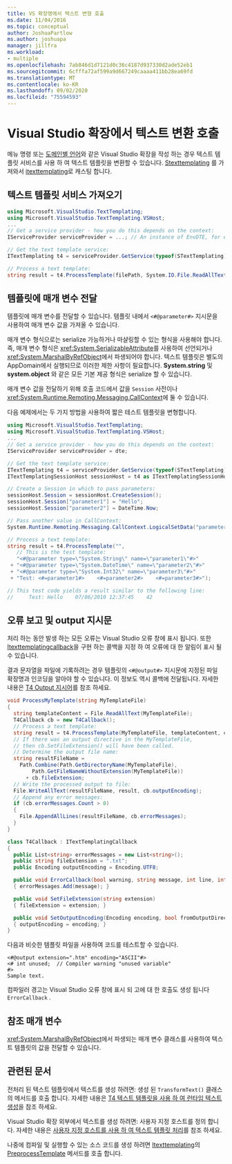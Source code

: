 ```yaml
---
title: VS 확장명에서 텍스트 변형 호출
ms.date: 11/04/2016
ms.topic: conceptual
author: JoshuaPartlow
ms.author: joshuapa
manager: jillfra
ms.workload:
- multiple
ms.openlocfilehash: 7ab846d1d7121d0c36c4187d937330d2ade52eb1
ms.sourcegitcommit: 6cfffa72af599a9d667249caaaa411bb28ea69fd
ms.translationtype: MT
ms.contentlocale: ko-KR
ms.lasthandoff: 09/02/2020
ms.locfileid: "75594593"
---
```

# <a name="invoke-text-transformation-in-a-visual-studio-extension"></a>Visual Studio 확장에서 텍스트 변환 호출

메뉴 명령 또는 [도메인별 언어](../modeling/modeling-sdk-for-visual-studio-domain-specific-languages.md)와 같은 Visual Studio 확장을 작성 하는 경우 텍스트 템플릿 서비스를 사용 하 여 텍스트 템플릿을 변환할 수 있습니다. [Stexttemplating](/previous-versions/visualstudio/visual-studio-2012/bb932394(v=vs.110)) 를 가져와서 [itexttemplating](/previous-versions/visualstudio/visual-studio-2012/bb932392(v=vs.110))로 캐스팅 합니다.

## <a name="get-the-text-templating-service"></a>텍스트 템플릿 서비스 가져오기

```csharp
using Microsoft.VisualStudio.TextTemplating;
using Microsoft.VisualStudio.TextTemplating.VSHost;
...
// Get a service provider - how you do this depends on the context:
IServiceProvider serviceProvider = ...; // An instance of EnvDTE, for example

// Get the text template service:
ITextTemplating t4 = serviceProvider.GetService(typeof(STextTemplating)) as ITextTemplating;

// Process a text template:
string result = t4.ProcessTemplate(filePath, System.IO.File.ReadAllText(filePath));
```

## <a name="pass-parameters-to-the-template"></a>템플릿에 매개 변수 전달

 템플릿에 매개 변수를 전달할 수 있습니다. 템플릿 내에서 `<#@parameter#>` 지시문을 사용하여 매개 변수 값을 가져올 수 있습니다.

 매개 변수 형식으로는 serialize 가능하거나 마샬링할 수 있는 형식을 사용해야 합니다. 즉, 매개 변수 형식은 <xref:System.SerializableAttribute>를 사용하여 선언되거나 <xref:System.MarshalByRefObject>에서 파생되어야 합니다. 텍스트 템플릿은 별도의 AppDomain에서 실행되므로 이러한 제한 사항이 필요합니다. **System.string** 및 **system.object** 와 같은 모든 기본 제공 형식은 serialize 할 수 있습니다.

 매개 변수 값을 전달하기 위해 호출 코드에서 값을 `Session` 사전이나 <xref:System.Runtime.Remoting.Messaging.CallContext>에 둘 수 있습니다.

 다음 예제에서는 두 가지 방법을 사용하여 짧은 테스트 템플릿을 변형합니다.

```csharp
using Microsoft.VisualStudio.TextTemplating;
using Microsoft.VisualStudio.TextTemplating.VSHost;
...
// Get a service provider - how you do this depends on the context:
IServiceProvider serviceProvider = dte;

// Get the text template service:
ITextTemplating t4 = serviceProvider.GetService(typeof(STextTemplating)) as ITextTemplating;
ITextTemplatingSessionHost sessionHost = t4 as ITextTemplatingSessionHost;

// Create a Session in which to pass parameters:
sessionHost.Session = sessionHost.CreateSession();
sessionHost.Session["parameter1"] = "Hello";
sessionHost.Session["parameter2"] = DateTime.Now;

// Pass another value in CallContext:
System.Runtime.Remoting.Messaging.CallContext.LogicalSetData("parameter3", 42);

// Process a text template:
string result = t4.ProcessTemplate("",
   // This is the test template:
   "<#@parameter type=\"System.String\" name=\"parameter1\"#>"
 + "<#@parameter type=\"System.DateTime\" name=\"parameter2\"#>"
 + "<#@parameter type=\"System.Int32\" name=\"parameter3\"#>"
 + "Test: <#=parameter1#>    <#=parameter2#>    <#=parameter3#>");

// This test code yields a result similar to the following line:
//     Test: Hello    07/06/2010 12:37:45    42
```

## <a name="error-reporting-and-the-output-directive"></a>오류 보고 및 output 지시문

처리 하는 동안 발생 하는 모든 오류는 Visual Studio 오류 창에 표시 됩니다. 또한 [Itexttemplatingcallback](/previous-versions/visualstudio/visual-studio-2012/bb932397(v=vs.110))을 구현 하는 콜백을 지정 하 여 오류에 대 한 알림이 표시 될 수 있습니다.

결과 문자열을 파일에 기록하려는 경우 템플릿의 `<#@output#>` 지시문에 지정된 파일 확장명과 인코딩을 알아야 할 수 있습니다. 이 정보도 역시 콜백에 전달됩니다. 자세한 내용은 [T4 Output 지시어](../modeling/t4-output-directive.md)를 참조 하세요.

```csharp
void ProcessMyTemplate(string MyTemplateFile)
{
  string templateContent = File.ReadAllText(MyTemplateFile);
  T4Callback cb = new T4Callback();
  // Process a text template:
  string result = t4.ProcessTemplate(MyTemplateFile, templateContent, cb);
  // If there was an output directive in the MyTemplateFile,
  // then cb.SetFileExtension() will have been called.
  // Determine the output file name:
  string resultFileName =
    Path.Combine(Path.GetDirectoryName(MyTemplateFile),
        Path.GetFileNameWithoutExtension(MyTemplateFile))
      + cb.fileExtension;
  // Write the processed output to file:
  File.WriteAllText(resultFileName, result, cb.outputEncoding);
  // Append any error messages:
  if (cb.errorMessages.Count > 0)
  {
    File.AppendAllLines(resultFileName, cb.errorMessages);
  }
}

class T4Callback : ITextTemplatingCallback
{
  public List<string> errorMessages = new List<string>();
  public string fileExtension = ".txt";
  public Encoding outputEncoding = Encoding.UTF8;

  public void ErrorCallback(bool warning, string message, int line, int column)
  { errorMessages.Add(message); }

  public void SetFileExtension(string extension)
  { fileExtension = extension; }

  public void SetOutputEncoding(Encoding encoding, bool fromOutputDirective)
  { outputEncoding = encoding; }
}
```

다음과 비슷한 템플릿 파일을 사용하여 코드를 테스트할 수 있습니다.

```
<#@output extension=".htm" encoding="ASCII"#>
<# int unused;  // Compiler warning "unused variable"
#>
Sample text.
```

컴파일러 경고는 Visual Studio 오류 창에 표시 되 고에 대 한 호출도 생성 됩니다 `ErrorCallback` .

## <a name="reference-parameters"></a>참조 매개 변수

<xref:System.MarshalByRefObject>에서 파생되는 매개 변수 클래스를 사용하여 텍스트 템플릿의 값을 전달할 수 있습니다.

## <a name="related-articles"></a>관련된 문서

전처리 된 텍스트 템플릿에서 텍스트를 생성 하려면: 생성 된 `TransformText()` 클래스의 메서드를 호출 합니다. 자세한 내용은 [T4 텍스트 템플릿을 사용 하 여 런타임 텍스트 생성](../modeling/run-time-text-generation-with-t4-text-templates.md)을 참조 하세요.

Visual Studio 확장 외부에서 텍스트를 생성 하려면: 사용자 지정 호스트를 정의 합니다. 자세한 내용은 [사용자 지정 호스트를 사용 하 여 텍스트 템플릿 처리](../modeling/processing-text-templates-by-using-a-custom-host.md)를 참조 하세요.

나중에 컴파일 및 실행할 수 있는 소스 코드를 생성 하려면 [Itexttemplating](/previous-versions/visualstudio/visual-studio-2012/bb932392(v=vs.110))의 [PreprocessTemplate](/previous-versions/visualstudio/visual-studio-2012/ee844321(v=vs.110)) 메서드를 호출 합니다.
